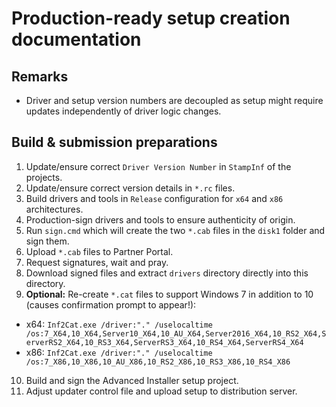 # Production-ready setup creation documentation

## Remarks

- Driver and setup version numbers are decoupled as setup might require updates independently of driver logic changes. 

## Build & submission preparations

1. Update/ensure correct `Driver Version Number` in `StampInf` of the projects.
2. Update/ensure correct version details in `*.rc` files.
3. Build drivers and tools in `Release` configuration for `x64` and `x86` architectures.
4. Production-sign drivers and tools to ensure authenticity of origin. 
5. Run `sign.cmd` which will create the two `*.cab` files in the `disk1` folder and sign them.
6. Upload `*.cab` files to Partner Portal.
7. Request signatures, wait and pray.
8. Download signed files and extract `drivers` directory directly into this directory.
9. **Optional:** Re-create `*.cat` files to support Windows 7 in addition to 10 (causes confirmation prompt to appear!):
  - x64: `Inf2Cat.exe /driver:"." /uselocaltime /os:7_X64,10_X64,Server10_X64,10_AU_X64,Server2016_X64,10_RS2_X64,ServerRS2_X64,10_RS3_X64,ServerRS3_X64,10_RS4_X64,ServerRS4_X64`
  - x86: `Inf2Cat.exe /driver:"." /uselocaltime /os:7_X86,10_X86,10_AU_X86,10_RS2_X86,10_RS3_X86,10_RS4_X86`
10. Build and sign the Advanced Installer setup project.
11. Adjust updater control file and upload setup to distribution server.